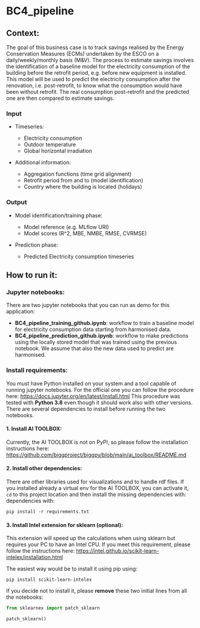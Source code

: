 # BC4_pipeline

## Context:

The goal of this business case is to track savings realised by the Energy Conservation Measures (ECMs) undertaken by 
the ESCO on a daily/weekly/monthly basis (M&V). The process to estimate savings involves the identification of a
baseline model for the electricity consumption of the building before the retrofit period, e.g. before new equipment
is installed. This model will be used to predict the electricity consumption after the renovation, i.e. post-retrofit, 
to know what the consumption would have been without retrofit. The real consumption post-retrofit and the predicted 
one are then compared to estimate savings.

### Input

- Timeseries:
  - Electricity consumption
  - Outdoor temperature
  - Global horizontal irradiation


- Additional information:
  - Aggregation functions (time grid alignment)
  - Retrofit period from and to (model identification)
  - Country where the building is located (holidays)

### Output

- Model identification/training phase:
  - Model reference (e.g. MLflow URI)
  - Model scores (R^2, MBE, NMBE, RMSE, CVRMSE)


- Prediction phase:
  - Predicted Electricity consumption timeseries

## How to run it:

### Jupyter notebooks:
There are two jupyter notebooks that you can run as demo for this application:
- **BC4_pipeline_training_github.ipynb**:  workflow to train a baseline model for electricity consumption data starting 
from harmonised data.
- **BC4_pipeline_prediction_github.ipynb**: workflow to make predictions using the locally stored model that
was trained using the previous notebook. We assume that also the new data used to predict are harmonised.

### Install requirements:
You must have Python installed on your system and a tool capable of running jupyter notebooks. For the official one
you can follow the procedure here: https://docs.jupyter.org/en/latest/install.html
This procedure was tested with **Python 3.8** even though it should work also with other versions.
There are several dependencies to install before running the two notebooks.

#### 1. Install AI TOOLBOX:
Currently, the AI TOOLBOX is not on PyPI, so please follow the installation instructions here: 
https://github.com/biggproject/biggpy/blob/main/ai_toolbox/README.md

#### 2. Install other dependencies:
There are other libraries used for visualizations and to handle rdf files.
If you installed already a virtual env for the AI TOOLBOX, you can activate it, `cd` to this project location
and then install the missing dependencies with:
dependencies with:
```commandline
pip install -r requirements.txt
```

#### 3. Install Intel extension for sklearn (optional):
This extension will speed up the calculations when using sklearn but requires your PC to have an Intel CPU.
If you meet this requirement, please follow the instructions here: 
https://intel.github.io/scikit-learn-intelex/installation.html

The easiest way would be to install it using pip using:
```
pip install scikit-learn-intelex
```

If you decide not to install it, please **remove** these two initial lines from all the notebooks:
```python
from sklearnex import patch_sklearn 

patch_sklearn()
```
